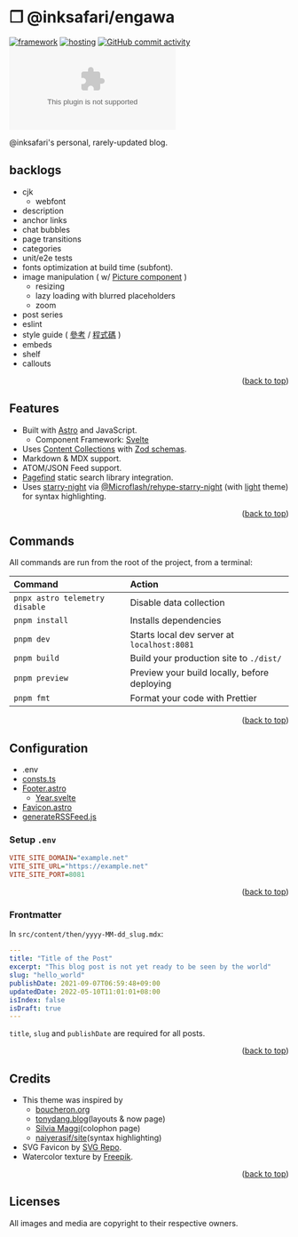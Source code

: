 # ❒ @inksafari/engawa

[![framework][framework-badge]][framework-url]
[![hosting][hosting-badge]][hosting-url]
[![GitHub commit activity][activity-badge]][activity-url]
[![Mozilla HTTP Observatory Grade][observatory-badge]][observatory-url]

@inksafari's personal, rarely-updated blog.

## backlogs

- cjk
  - webfont
- description
- anchor links
- chat bubbles
- page transitions
- categories
- unit/e2e tests
- fonts optimization at build time (subfont).
- image manipulation ( w/ [Picture component](https://astro.build/blog/astro-330/#picture-component) )
  - resizing
  - lazy loading with blurred placeholders
  - zoom
- post series
- eslint
- style guide ( [參考](https://chrisburnell.com/styleguide/) / [程式碼](https://github.com/chrisburnell/chrisburnell.com/blob/main/src/pages/styleguide.njk) )
- embeds
- shelf
- callouts

<p align="right">(<a href="#top">back to top</a>)</p>

## Features

- Built with [Astro][framework-url] and JavaScript.
  - Component Framework: [Svelte](https://svelte.dev/)
- Uses [Content Collections](https://docs.astro.build/guides/content-collections/) with [Zod schemas](/src/content/config.ts).
- Markdown & MDX support.
- ATOM/JSON Feed support.
- [Pagefind](https://pagefind.app/) static search library integration.
- Uses [starry-night](https://github.com/wooorm/starry-night) via [@Microflash/rehype-starry-night](https://github.com/Microflash/rehype-starry-night) (with [light](https://github.com/wooorm/starry-night/blob/main/style/light.css) theme) for syntax highlighting.

<p align="right">(<a href="#top">back to top</a>)</p>

## Commands

All commands are run from the root of the project, from a terminal:

| Command                        | Action                                       |
| :----------------------------- | :------------------------------------------- |
| `pnpx astro telemetry disable` | Disable data collection                      |
| `pnpm install`                 | Installs dependencies                        |
| `pnpm dev`                     | Starts local dev server at `localhost:8081`  |
| `pnpm build`                   | Build your production site to `./dist/`      |
| `pnpm preview`                 | Preview your build locally, before deploying |
| `pnpm fmt`                     | Format your code with Prettier               |

<p align="right">(<a href="#top">back to top</a>)</p>

## Configuration

- .env
- [consts.ts](src/consts.ts)
- [Footer.astro](src/components/Footer.astro)
  - [Year.svelte](src/components/Year.svelte)
- [Favicon.astro](src/components/Favicon.astro)
- [generateRSSFeed.js](src/utilities/generateRSSFeed.js)

### Setup `.env`

```ini
VITE_SITE_DOMAIN="example.net"
VITE_SITE_URL="https://example.net"
VITE_SITE_PORT=8081
```

<p align="right">(<a href="#top">back to top</a>)</p>

### Frontmatter

In `src/content/then/yyyy-MM-dd_slug.mdx`:

<!-- prettier-ignore-start -->
```yaml
---
title: "Title of the Post"
excerpt: "This blog post is not yet ready to be seen by the world"
slug: "hello_world"
publishDate: 2021-09-07T06:59:48+09:00
updatedDate: 2022-05-10T11:01:01+08:00
isIndex: false
isDraft: true
---
```
<!-- prettier-ignore-end -->

`title`, `slug` and `publishDate` are required for all posts.

<p align="right">(<a href="#top">back to top</a>)</p>

## Credits

- This theme was inspired by
  - [boucheron.org](https://github.com/beardicus/boucheron.org)
  - [tonydang.blog](https://github.com/tonydangblog/blog/tree/main/apps/frontend/src/content/pages/now)(layouts & now page)
  - [Silvia Maggi](https://silviamaggidesign.com/colophon/)(colophon page)
  - [naiyerasif/site](https://github.com/naiyerasif/site)(syntax highlighting)
- SVG Favicon by [SVG Repo](https://www.svgrepo.com/svg/126349/bird-with-bow-tie?edit=true).
- Watercolor texture by [Freepik](https://www.freepik.com/free-vector/pastel-watercolor-painted-background_13962241.htm).

<p align="right">(<a href="#top">back to top</a>)</p>

## Licenses

All images and media are copyright to their respective owners.

<!-- MARKDOWN LINKS & IMAGES -->
<!-- #fff6d5 -- #ffe589 #fffdcc
astro: #ff5D01

https://img.shields.io/badge/framework-Astro-f230d5.svg?style=for-the-badge&labelColor=fff6d5&logo=astro&logoColor=f230d5

https://img.shields.io/badge/framework-Astro-edf5ff.svg?style=for-the-badge&labelColor=edf5ff&logo=astro&logoColor=f230d5
 -->

[framework-badge]: https://img.shields.io/badge/framework-Astro-ff7f00.svg?style=for-the-badge&labelColor=fffdd0&logo=astro&logoColor=ff7f00
[hosting-badge]: https://img.shields.io/badge/Hosting-Deno_Deploy-informational?style=for-the-badge&labelColor=fffdd0&logo=deno&logoColor=00a300&color=00a300
[observatory-badge]: https://img.shields.io/mozilla-observatory/grade/example.com?publish&style=for-the-badge&labelColor=fffdd0&logo=mozilla&logoColor=f92f0b&color=f92f0b
[activity-badge]: https://img.shields.io/github/commit-activity/m/inksafari/engawa.svg?style=for-the-badge&labelColor=fffdd0&logo=github&logoColor=00a8ff&color=00a8ff
[framework-url]: https://astro.build
[hosting-url]: https://deno.com/deploy
[observatory-url]: https://observatory.mozilla.org
[activity-url]: https://github.com/inksafari/engawa/graphs/commit-activity
[repo-url]: https://github.com/inksafari/engawa
[repo-issues]: https://github.com/inksafari/engawa/issues
[repo-owner]: https://twitter.com/inksafari

